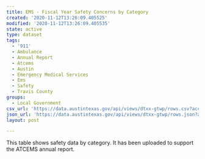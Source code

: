 ```yaml
---
title: EMS - Fiscal Year Safety Concerns by Category
created: '2020-11-12T13:26:09.405525'
modified: '2020-11-12T13:26:09.405535'
state: active
type: dataset
tags:
  - '911'
  - Ambulance
  - Annual Report
  - Atcems
  - Austin
  - Emergency Medical Services
  - Ems
  - Safety
  - Travis County
groups:
  - Local Government
csv_url: 'https://data.austintexas.gov/api/views/dtxx-gtwp/rows.csv?accessType=DOWNLOAD'
json_url: 'https://data.austintexas.gov/api/views/dtxx-gtwp/rows.json?accessType=DOWNLOAD'
layout: post

---
```

This table shows safety data by category. It has been uploaded to support the ATCEMS annual report.
